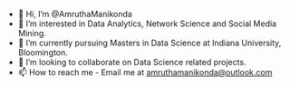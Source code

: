 - 👋 Hi, I’m @AmruthaManikonda
- 👀 I’m interested in Data Analytics, Network Science and Social Media Mining.
- 🌱 I’m currently pursuing Masters in Data Science at Indiana University, Bloomington.
- 💞️ I’m looking to collaborate on Data Science related projects.
- 📫 How to reach me - Email me at amruthamanikonda@outlook.com

<!---
AmruthaManikonda/AmruthaManikonda is a ✨ special ✨ repository because its `README.md` (this file) appears on your GitHub profile.
You can click the Preview link to take a look at your changes.
--->
